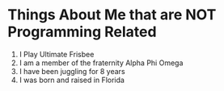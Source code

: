 # Things About Me that are NOT Programming Related
1. I Play Ultimate Frisbee
2. I am a member of the fraternity Alpha Phi Omega
3. I have been juggling for 8 years
4. I was born and raised in Florida
